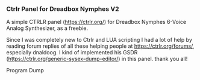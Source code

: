 ### Ctrlr Panel for Dreadbox Nymphes V2

A simple CTRLR panel (https://ctrlr.org/) for Dreadbox Nymphes 6-Voice Analog Synthesizer, as a freebie.

Since I was completely new to Ctrlr and LUA scripting I had a lot of help by reading forum replies of all these helping people at https://ctrlr.org/forums/, especially dnaldoog. I kind of implemented his GSDR (https://ctrlr.org/generic-sysex-dump-editor/) in this panel. thank you all!

Program Dump


